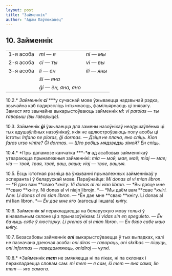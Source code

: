 ```yaml
---
layout: post
title: "Займеннік"
author: "Адам Паўлюкавец"
---
```



## 10. Займеннік

|           |                       |               |
| --------- | --------------------- | ------------- |
| 1-я асоба | *mi* — *я*            | *ni* — *мы*   |
| 2-я асоба | *ci* — *ты*           | *vi* — *вы*   |
| 3-я асоба | *li* — *ён*           | *ili* — *яны* |
|           | *ŝi* — *яна*          |               |
|           | *ĝi* — *ён, яна, яно* |               |

10.2.* *Займеннік ***ci**** ***у сучаснай мове ўжываецца надзвычай
рэдка, звычайна каб падкрэсліць інтымнасць, фамільярнасць ці
знявагу. Замест яго звычайна выкарыстоўваюць займеннік ***vi:**
vi parolas* — *ты гаворыш (вы гаворыце).*

10.3. Займеннік ***ĝi*** ўжываецца для замены назоўнікаў неадушаўлёных
ці тых адушаўлёных назоўнікаў, якія не адлюстроўваюць полу асобы ці
істоты: *Infano ne ploras, ĝi dormas. — Дзіця не плача, яно спіць.
Kion faras urso vintre? Ĝi dormas*. — *Што робіць мядзведзь зімой? Ён
спіць.*

10.4.* *Пры дапамозе канчатка ***-****a*** ад асабовых займеннікаў
утвараюцца прыналежныя займеннікі: *mia* — *мой, мая, маё; miaj* —
*мае; via* — *твой, твая, тваё, ваш, ваша; viaj* — *твае, вашыя.*

10.5. Ёсць істотная розніца ва ўжыванні прыналежных займеннікаў у
эсперанта і ў беларускай мове. Параўнайце: *Mi donas al vi mian
libron*. — *Я даю вам **сваю **кнігу. Vi donas al mi vian libron*. — *Вы
даяце мне **сваю **кнігу. Ni donas al vi niajn librojn. *— *Мы даём вам
**свае **кнігі.* Але: *Li donas al mi sian libron*. — *Ён дае мне **сваю
**кнігу. Li donas al mi lian libron. *— *Ён дае мне яго* (кагосьці
іншага) *кнігу.*

10.6. Займеннік ***si*** перакладаецца на беларускую мову толькі ў
вінавальным склоне ці з прыназоўнікам: *Li vidas sin en
speguleto*. — *Ён бачыць сябе ў люстэрку. Li prenas al si mian libron*.
— *Ён бярэ сабе маю кнігу.*

10.7. Безасабовы займеннік ***oni*** выкарыстоўваецца ў тых выпадках,
калі не пазначана дзеючая асоба: *oni diras* — *гавораць, oni
skribas* — *пішуць, oni informas* — *паведамляюць, onidiroj* — *чуткі.*

10.8.* *Займеннік ***mem*** не змяняецца ні па ліках, ні па склонах і
перакладаецца словам сам: *mi mem* — *я* *сам, ŝi mem* — *яна сама,
lin mem* — *яго самога.*
